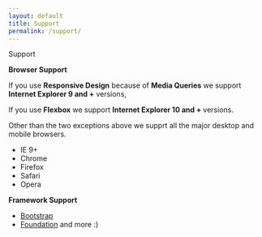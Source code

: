 ```yaml
---
layout: default
title: Support
permalink: /support/
---
```


<div class="dn-browser">
  <div class="dn-browser-header">
    <div class="dn-browser-button">
      <div class="wrap xl-auto">
        <div class="col"><div class="dn-browser-button__circle"></div></div>
        <div class="col"><div class="dn-browser-button__circle"></div></div>
        <div class="col"><div class="dn-browser-button__circle"></div></div>
      </div>
    </div>
    <div class="dn-style--title">
      Support
    </div>
    <a href="/" class="dn-logo"><img src="/img/flexiblegs-logo-white.png" alt=""></a>
  </div>
  <div class="dn-browser-body">
    <div class="dn-browser-body__item">
        <div class="dn-content">
          <p><b>Browser Support</b>
            <div class="is-gray">
              <p>If you use <b>Responsive Design</b> because of <b>Media Queries</b> we support <b>Internet Explorer 9 and +</b> versions,</p>
              <p>If you use <b>Flexbox</b> we support <b>Internet Explorer 10 and +</b> versions.</p>
              <p>Other than the two exceptions above we supprt all the major desktop and mobile browsers.</p>
            </div>
            <ul>
              <li>IE 9+</li>
              <li>Chrome</li>
              <li>Firefox</li>
              <li>Safari</li>
              <li>Opera</li>
            </ul>
          </p>
          <p><b>Framework Support</b>
            <ul>
              <li><a href="http://getbootstrap.com">Bootstrap</a></li>
              <li><a href="http://foundation.zurb.com">Foundation</a> and more :)</li>
            </ul>
          </p>
        </div>
    </div>
  </div>
</div>
